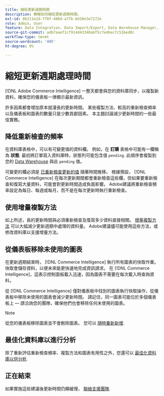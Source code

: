 ```yaml
---
title: 縮短更新週期時間
description: 瞭解如何縮短更新週期時間。
exl-id: 0b211e2d-770f-480d-a7fb-8d10e3e7272e
role: Admin, User
feature: Data Integration, Data Import/Export, Data Warehouse Manager, Dashboards
source-git-commit: adb7aaef1cf914d43348abf5c7e4bec7c51bed0c
workflow-type: tm+mt
source-wordcount: '405'
ht-degree: 0%

---
```


# 縮短更新週期處理時間

[!DNL Adobe Commerce Intelligence] 一整天都會與您的資料庫同步，以複製新資料，確保您的儀表板一律顯示最新資訊。

許多因素都會增加原本就漫長的更新時間。 某些複製方法、較高的重新檢查頻率以及儀表板和圖表的數量只是少數貢獻因素。 本主題討論減少更新時間的一些最佳實務。

## 降低重新檢查的頻率

在資料庫表格中，可以有可變更值的資料欄。 例如，在 **訂購** 表格中可能有一欄稱為 **狀態**. 最初將訂單寫入資料庫時，狀態列可能包含值 `pending`. 此順序會複製到您的 [Data Warehouse](../data-analyst/data-warehouse-mgr/tour-dwm.md) 與此 `pending` 值。

可變更的欄必須是 [已重新檢查更新的值](../data-analyst/data-warehouse-mgr/cfg-data-rechecks.md) 隨著時間推移。 根據預設， [!DNL Commerce Intelligence] 在每次更新期間都會重新檢查這些欄，但如果要重新檢查和復寫大量資料，可能會對更新時間造成負面影響。 Adobe建議將重新檢查頻率設定為每日、每週或每月，而不是在每次更新時執行重新檢查。

## 使用增量複製方法

如上所述，長的更新時間與必須重新檢查及復寫多少資料直接相關。 [增量複製方法](../data-analyst/data-warehouse-mgr/cfg-replication-methods.md) 可以大幅減少更新週期中處理的資料量。 Adobe建議儘可能使用這些方法，或修改資料庫以支援增量方法。

## 從儀表板移除未使用的圖表

在更新週期結束時， [!DNL Commerce Intelligence] 執行所有圖表的快取作業。 快取會儲存資料，以便未來能更快速地完成資訊請求。 在 [!DNL Commerce Intelligence]，這表示控制面板載入迅速，因為圖表不需要在每次載入時查詢資料。

從 [!DNL Commerce Intelligence] 僅對儀表板中找到的圖表執行快取操作，從儀表板中移除未使用的圖表會減少更新時間。 請記住，同一圖表可能位於多個儀表板上 — 請洽詢您的團隊，確保他們也會移除任何未使用的圖表。

>[!NOTE]
>
>從您的儀表板移除圖表並不會刪除圖表。 您可以 [隨時重新新增](../data-user/dashboards/add-charts-dashboard.md).

## 最佳化資料庫以進行分析

除了重新評估重新檢查頻率、複製方法和圖表有用性之外，您還可以 [最佳化資料庫以供分析](../best-practices/opt-db-analysis.md).

## 正在結束

如果實施這些建議後更新時間仍顯緩慢， [聯絡支援團隊](https://experienceleague.adobe.com/docs/commerce-knowledge-base/kb/troubleshooting/miscellaneous/mbi-service-policies.html).
